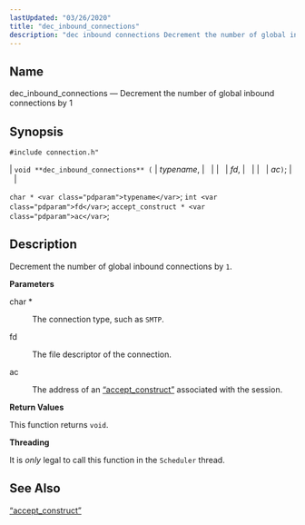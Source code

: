 ```yaml
---
lastUpdated: "03/26/2020"
title: "dec_inbound_connections"
description: "dec inbound connections Decrement the number of global inbound connections by 1 void dec inbound connections typename fd ac char typename int fd accept construct ac Decrement the number of global inbound connections by 1 char The connection type such as SMTP fd The file descriptor of the connection ac..."
---
```


<a name="apis.dec_inbound_connections"></a> 
## Name

dec_inbound_connections — Decrement the number of global inbound connections by 1

## Synopsis

`#include connection.h"`

| `void **dec_inbound_connections** (` | <var class="pdparam">typename</var>, |   |
|   | <var class="pdparam">fd</var>, |   |
|   | <var class="pdparam">ac</var>`)`; |   |

`char * <var class="pdparam">typename</var>`;
`int <var class="pdparam">fd</var>`;
`accept_construct * <var class="pdparam">ac</var>`;<a name="idp49007136"></a> 
## Description

Decrement the number of global inbound connections by `1`.

**<a name="idp49008816"></a> Parameters**

<dl class="variablelist">

<dt>char *</dt>

<dd>

The connection type, such as `SMTP`.

</dd>

<dt>fd</dt>

<dd>

The file descriptor of the connection.

</dd>

<dt>ac</dt>

<dd>

The address of an [“accept_construct”](/momentum/3/3-api/structs-accept-construct) associated with the session.

</dd>

</dl>

**<a name="idp49016256"></a> Return Values**

This function returns `void`.

**<a name="idp49017616"></a> Threading**

It is *only* legal to call this function in the `Scheduler` thread.

<a name="idp49019600"></a> 
## See Also

[“accept_construct”](/momentum/3/3-api/structs-accept-construct)